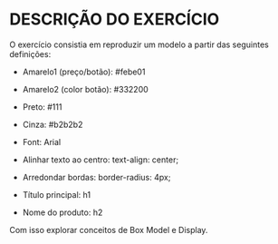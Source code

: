 # DESCRIÇÃO DO EXERCÍCIO

O exercício consistia em reproduzir um modelo a partir das seguintes definições:

- Amarelo1 (preço/botão): #febe01
- Amarelo2 (color botão): #332200

- Preto: #111
- Cinza: #b2b2b2

- Font: Arial

- Alinhar texto ao centro: text-align: center;
- Arredondar bordas: border-radius: 4px;

- Título principal: h1
- Nome do produto: h2


Com isso explorar conceitos de Box Model e Display.

